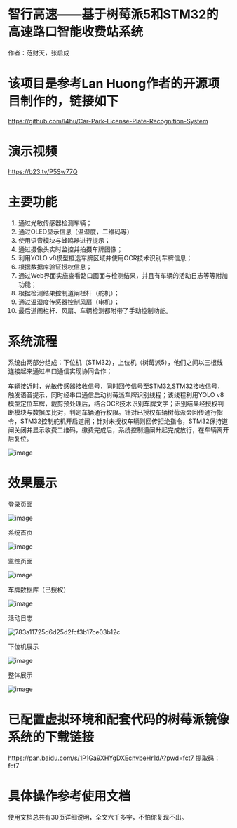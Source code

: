 # 智行高速——基于树莓派5和STM32的高速路口智能收费站系统
作者：范财天，张启成

# 该项目是参考Lan Huong作者的开源项目制作的，链接如下
https://github.com/l4hu/Car-Park-License-Plate-Recognition-System

# 演示视频
https://b23.tv/P5Sw77Q


# 主要功能

1. 通过光敏传感器检测车辆；
2. 通过OLED显示信息（温湿度，二维码等）
3. 使用语音模块与蜂鸣器进行提示；
4. 通过摄像头实时监控并拍摄车牌图像；
5. 利用YOLO v8模型框选车牌区域并使用OCR技术识别车牌信息；
6. 根据数据库验证授权信息；
7. 通过Web界面实施查看路口画面与检测结果，并且有车辆的活动日志等等附加功能；
8. 根据检测结果控制道闸栏杆（舵机）；
9. 通过温湿度传感器控制风扇（电机）；
10. 最后道闸栏杆、风扇、车辆检测都附带了手动控制功能。

# 系统流程
系统由两部分组成：下位机（STM32），上位机（树莓派5），他们之间以三根线连接起来通过串口通信实现协同合作；

车辆接近时，光敏传感器接收信号，同时回传信号至STM32,STM32接收信号，触发语音提示，同时经串口通信启动树莓派车牌识别线程；该线程利用YOLO v8模型定位车牌，裁剪预处理后，结合OCR技术识别车牌文字；识别结果经授权判断模块与数据库比对，判定车辆通行权限。针对已授权车辆树莓派会回传通行指令，STM32控制舵机开启道闸；针对未授权车辆则回传拒绝指令，STM32保持道闸关闭并显示收费二维码，缴费完成后，系统控制道闸升起完成放行，在车辆离开后复位。



![image](https://github.com/user-attachments/assets/1c50a64c-d87b-4b9c-8810-c3d8237cec1d)

# 效果展示


登录页面

![image](https://github.com/user-attachments/assets/86aff8e6-3e2a-4b87-a54a-24c0bab7195c)

系统首页

![image](https://github.com/user-attachments/assets/ac550882-2b37-4e4e-b6bf-e7efc9bc345b)

监控页面

![image](https://github.com/user-attachments/assets/7df099e6-7fe0-43b3-9ed7-4a7d06b39a1a)

车牌数据库（已授权）

![image](https://github.com/user-attachments/assets/b0011523-32c4-4224-9e6b-b6a46a8d83a0)

活动日志

![783a11725d6d25d2fcf3b17ce03b12c](https://github.com/user-attachments/assets/0945b7d7-3abe-4851-8dc9-01a0d4164c2f)


下位机展示

![image](https://github.com/user-attachments/assets/9b49eabf-8166-4ef3-ad2a-d09a462973fa)


整体展示

![image](https://github.com/user-attachments/assets/b9991f16-bb38-47a3-a7ff-10bfa7a3f7e6)



# 已配置虚拟环境和配套代码的树莓派镜像系统的下载链接

https://pan.baidu.com/s/1P1Ga9XHYgDXEcnvbeHr1dA?pwd=fct7 
提取码：fct7


# 具体操作参考使用文档
使用文档总共有30页详细说明，全文六千多字，不怕你复现不出。



































